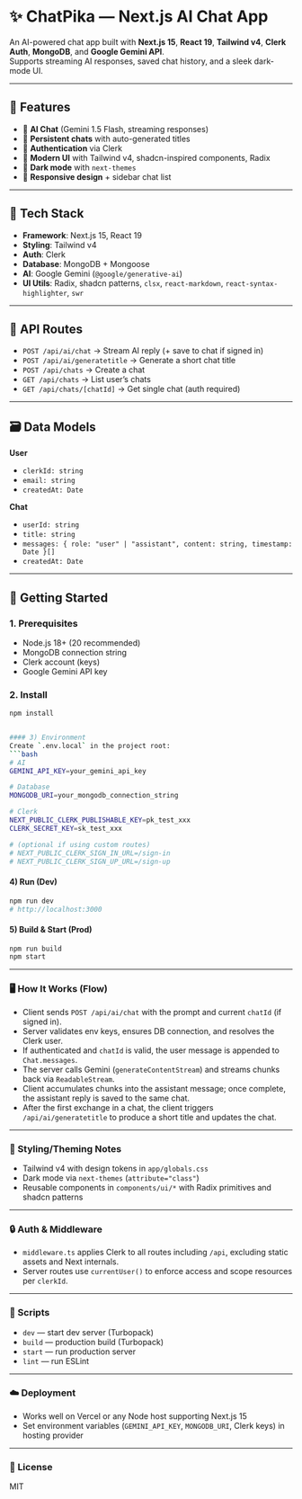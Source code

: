 # ✨ ChatPika — Next.js AI Chat App

An AI-powered chat app built with **Next.js 15**, **React 19**, **Tailwind v4**, **Clerk Auth**, **MongoDB**, and **Google Gemini API**.  
Supports streaming AI responses, saved chat history, and a sleek dark-mode UI.

---

## 🚀 Features
- 🔮 **AI Chat** (Gemini 1.5 Flash, streaming responses)  
- 💬 **Persistent chats** with auto-generated titles  
- 🔐 **Authentication** via Clerk  
- 🎨 **Modern UI** with Tailwind v4, shadcn-inspired components, Radix  
- 🌙 **Dark mode** with `next-themes`  
- 📱 **Responsive design** + sidebar chat list  

---

## 🧱 Tech Stack
- **Framework**: Next.js 15, React 19  
- **Styling**: Tailwind v4  
- **Auth**: Clerk  
- **Database**: MongoDB + Mongoose  
- **AI**: Google Gemini (`@google/generative-ai`)  
- **UI Utils**: Radix, shadcn patterns, `clsx`, `react-markdown`, `react-syntax-highlighter`, `swr`  

---

## 🔌 API Routes
- `POST /api/ai/chat` → Stream AI reply (+ save to chat if signed in)  
- `POST /api/ai/generatetitle` → Generate a short chat title  
- `POST /api/chats` → Create a chat  
- `GET /api/chats` → List user’s chats  
- `GET /api/chats/[chatId]` → Get single chat (auth required)  

---

## 🗃️ Data Models
**User**  
- `clerkId: string`  
- `email: string`  
- `createdAt: Date`  

**Chat**  
- `userId: string`  
- `title: string`  
- `messages: { role: "user" | "assistant", content: string, timestamp: Date }[]`  
- `createdAt: Date`  

---

## 🧰 Getting Started

### 1. Prerequisites
- Node.js 18+ (20 recommended)  
- MongoDB connection string  
- Clerk account (keys)  
- Google Gemini API key  

### 2. Install
```bash
npm install


#### 3) Environment
Create `.env.local` in the project root:
```bash
# AI
GEMINI_API_KEY=your_gemini_api_key

# Database
MONGODB_URI=your_mongodb_connection_string

# Clerk
NEXT_PUBLIC_CLERK_PUBLISHABLE_KEY=pk_test_xxx
CLERK_SECRET_KEY=sk_test_xxx

# (optional if using custom routes)
# NEXT_PUBLIC_CLERK_SIGN_IN_URL=/sign-in
# NEXT_PUBLIC_CLERK_SIGN_UP_URL=/sign-up
```

#### 4) Run (Dev)
```bash
npm run dev
# http://localhost:3000
```

#### 5) Build & Start (Prod)
```bash
npm run build
npm start
```

---

### 🖥️ How It Works (Flow)
- Client sends `POST /api/ai/chat` with the prompt and current `chatId` (if signed in).
- Server validates env keys, ensures DB connection, and resolves the Clerk user.
- If authenticated and `chatId` is valid, the user message is appended to `Chat.messages`.
- The server calls Gemini (`generateContentStream`) and streams chunks back via `ReadableStream`.
- Client accumulates chunks into the assistant message; once complete, the assistant reply is saved to the same chat.
- After the first exchange in a chat, the client triggers `/api/ai/generatetitle` to produce a short title and updates the chat.

---

### 🎨 Styling/Theming Notes
- Tailwind v4 with design tokens in `app/globals.css`
- Dark mode via `next-themes` (`attribute="class"`)
- Reusable components in `components/ui/*` with Radix primitives and shadcn patterns

---

### 🔒 Auth & Middleware
- `middleware.ts` applies Clerk to all routes including `/api`, excluding static assets and Next internals.
- Server routes use `currentUser()` to enforce access and scope resources per `clerkId`.

---

### 🧪 Scripts
- `dev` — start dev server (Turbopack)
- `build` — production build (Turbopack)
- `start` — run production server
- `lint` — run ESLint

---

### ☁️ Deployment
- Works well on Vercel or any Node host supporting Next.js 15
- Set environment variables (`GEMINI_API_KEY`, `MONGODB_URI`, Clerk keys) in hosting provider

---

### 📄 License
MIT